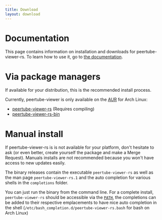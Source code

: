 ```yaml
---
title: Download
layout: download
---
```


Documentation
=============

This page contains information on installation and downloads for peertube-viewer-rs. To learn how to use it, go to [the documentation](https://docs.peertube-viewer.com).

Via package managers
====================

If available for your distribution, this is the recommended install process.

Currently, peertube-viewer is only available on the [AUR](https://wiki.archlinux.org/index.php/Arch_User_Repository) for Arch Linux:

- [peertube-viewer-rs](https://aur.archlinux.org/packages/peertube-viewer-rs-bin/) (Requires compiling)
- [peertube-viewer-rs-bin](https://aur.archlinux.org/packages/peertube-viewer-rs/)


Manual install
==============

If peertube-viewer-rs is is not available for your platform, don't hesitate to ask (or even better, create yourself the package and make a Merge Request).
Manuals installs are not recommended because you won't have access to new updates easily.

The binary releases contain the executable `peertube-viewer-rs` as well as the man page `peertube-viewer-rs.1` and the auto completion for various shells in the `completions` folder.

You can just run the binary from the command line.
For a complete install, `peertube-viewer-rs` should be accessible via the [`PATH`](https://en.wikipedia.org/wiki/PATH_(variable)), the completions can be added to their respective emplacements to have nice auto completion in the shell (`/etc/bash_completion.d/peertube-viewer-rs.bash` for bash on Arch Linux)
